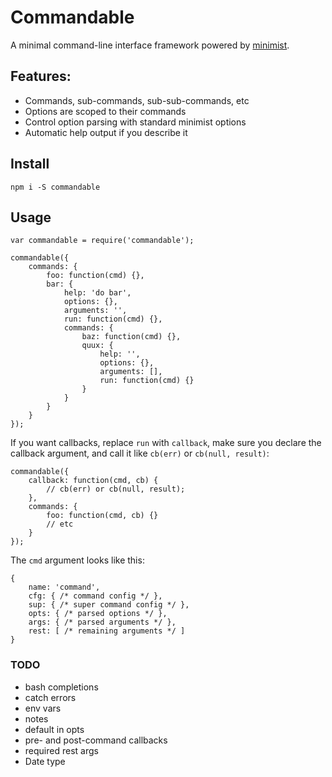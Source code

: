 # Commandable

A minimal command-line interface framework powered by
[minimist](https://github.com/substack/minimist).

## Features:

- Commands, sub-commands, sub-sub-commands, etc
- Options are scoped to their commands
- Control option parsing with standard minimist options
- Automatic help output if you describe it

## Install

```
npm i -S commandable
```

## Usage

```
var commandable = require('commandable');

commandable({
    commands: {
        foo: function(cmd) {},
        bar: {
            help: 'do bar',
            options: {},
            arguments: '',
            run: function(cmd) {},
            commands: {
                baz: function(cmd) {},
                quux: {
                    help: '',
                    options: {},
                    arguments: [],
                    run: function(cmd) {}
                }
            }
        }
    }
});
```

If you want callbacks, replace `run` with `callback`, make sure you declare the
callback argument, and call it like `cb(err)` or `cb(null, result)`:

```
commandable({
    callback: function(cmd, cb) {
        // cb(err) or cb(null, result);
    },
    commands: {
        foo: function(cmd, cb) {}
        // etc
    }
});
```

The `cmd` argument looks like this:

```
{
    name: 'command',
    cfg: { /* command config */ },
    sup: { /* super command config */ },
    opts: { /* parsed options */ },
    args: { /* parsed arguments */ },
    rest: [ /* remaining arguments */ ]
}
```

### TODO

- bash completions
- catch errors
- env vars
- notes
- default in opts
- pre- and post-command callbacks
- required rest args
- Date type
